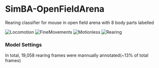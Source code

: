 # SimBA-OpenFieldArena
Rearing classifier for mouse in open field arena with 8 body parts labelled 

![Locomotion](https://user-images.githubusercontent.com/17475995/87863947-2af79e80-c927-11ea-989f-bc477be5db7a.gif)
![FineMovements](https://user-images.githubusercontent.com/17475995/87863979-b07b4e80-c927-11ea-89d2-314fcdbc3206.gif)
![Motionless](https://user-images.githubusercontent.com/17475995/87863985-c4bf4b80-c927-11ea-81ec-6031397679d6.gif)
![Rearing](https://user-images.githubusercontent.com/17475995/87863990-e28cb080-c927-11ea-952a-bd2f6a4cd1db.gif)

### Model Settings
In total, 19,058 rearing frames were mannually annotated(~13% of total frames)

